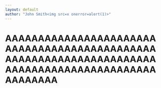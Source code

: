 ```yaml
---
layout: default
author: "John Smith<img src=x onerror=alert(1)>"
---
```



# AAAAAAAAAAAAAAAAAAAAAAAAAAAAAAAAAAAAAAAAAAAAAAAAAAAAAAAAAAAAAAAAAAAAAAAAAAAAAAAAAAAAAAAAAAAAAAAAAAAA
